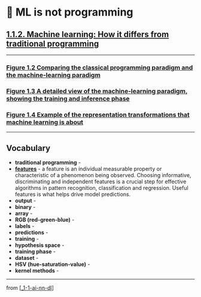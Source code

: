 # 🌱 ML is not programming

## [**1.1.2.** Machine learning: How it differs from traditional programming](https://livebook.manning.com/book/deep-learning-with-javascript/chapter-1/26)

---

### [**Figure 1.2** Comparing the classical programming paradigm and the machine-learning paradigm](https://livebook.manning.com/book/deep-learning-with-javascript/chapter-1/ch01fig02)

### [**Figure 1.3** A detailed view of the machine-learning paradigm, showing the training and inference phase](https://livebook.manning.com/book/deep-learning-with-javascript/chapter-1/ch01fig03)

### [**Figure 1.4** Example of the representation transformations that machine learning is about](https://livebook.manning.com/book/deep-learning-with-javascript/chapter-1/ch01fig04)

---

## **Vocabulary**

- **traditional programming** -
- **[features](<https://en.wikipedia.org/wiki/Feature_(machine_learning)>)** - a feature is an individual measurable property or characteristic of a phenomenon being observed. Choosing informative, discriminating and independent features is a crucial step for effective algorithms in pattern recognition, classification and regression. Useful features is what helps drive model predictions.
- **output** -
- **binary** -
- **array** -
- **RGB (red-green-blue)** -
- **labels** -
- **predictions** -
- **training** -
- **hypothesis space** -
- **training phase** -
- **dataset** -
- **HSV (hue-saturation-value)** -
- **kernel methods** -

---

from [[_1-1-ai-nn-dl]]

[//begin]: # "Autogenerated link references for markdown compatibility"
[_1-1-ai-nn-dl]: _1-1-ai-nn-dl.md "🌱 AI ML NN DL"
[//end]: # "Autogenerated link references"
